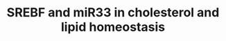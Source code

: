 ---
annotations:
- id: PW:0000355
  parent: regulatory pathway
  type: Pathway Ontology
  value: homeostasis pathway
authors:
- Mkutmon
- Lindarieswijk
citedin:
- link: PMC8795813
description: This pathway describes transcription factor-microRNA circuits governing
  cholesterol and lipid homeostasis. It is based on a seminar by Dr. Anders Näär.
last-edited: 2016-10-06
organisms:
- Bos taurus
redirect_from:
- /index.php/Pathway:WP3137
- /instance/WP3137
revision: null
schema-jsonld:
- '@context': https://schema.org/
  '@id': https://wikipathways.github.io/pathways/WP3137.html
  '@type': Dataset
  creator:
    '@type': Organization
    name: WikiPathways
  description: This pathway describes transcription factor-microRNA circuits governing
    cholesterol and lipid homeostasis. It is based on a seminar by Dr. Anders Näär.
  keywords:
  - ABCA1
  - FASN
  - HMGCR
  - HMGCS1
  - LDLR
  - MED15
  - MTOR
  - NR1H3
  - PPARA
  - PPARGC1A
  - PRKAA1
  - SCD
  - SIRT1
  - SIRT6
  - SREBF1
  - SREBF2
  - bta-mir-33a
  - bta-mir-33b
  license: CC0
  name: SREBF and miR33 in cholesterol and lipid homeostasis
seo: CreativeWork
title: SREBF and miR33 in cholesterol and lipid homeostasis
wpid: WP3137
---
